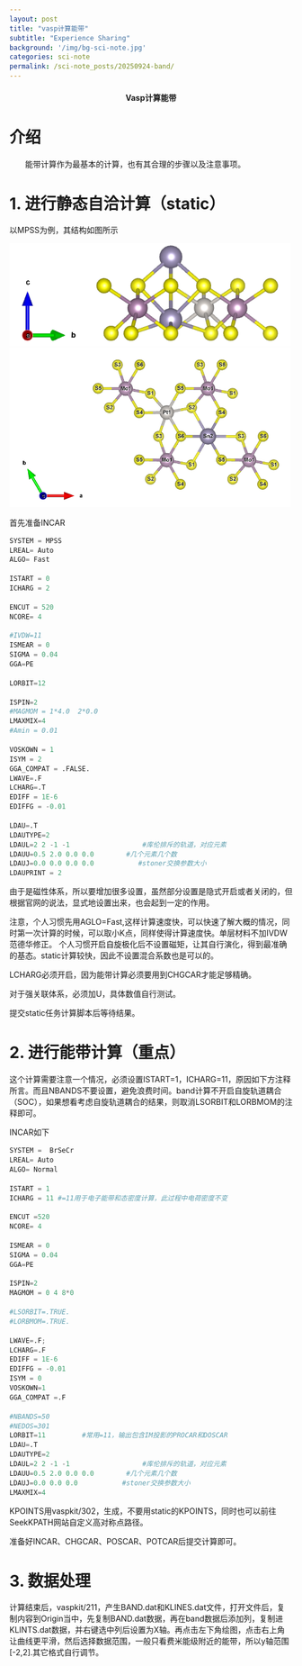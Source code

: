 ```yaml
---
layout: post
title: "vasp计算能带"
subtitle: "Experience Sharing"
background: '/img/bg-sci-note.jpg'
categories: sci-note
permalink: /sci-note_posts/20250924-band/
---
```


#### <center>Vasp计算能带</center>

# 介绍
<p>
　　能带计算作为最基本的计算，也有其合理的步骤以及注意事项。
</p>

# 1. 进行静态自洽计算（static）
以MPSS为例，其结构如图所示

<img src="/img/vasp计算能带/bg-s1.png" alt="MPSS结构图" style="width:500px; height:auto;"/>
<img src="/img/vasp计算能带/bg-s2.png" alt="MPSS结构图" style="width:500px; height:auto;"/>

首先准备INCAR

```python
SYSTEM = MPSS
LREAL= Auto 
ALGO= Fast

ISTART = 0
ICHARG = 2

ENCUT = 520
NCORE= 4

#IVDW=11
ISMEAR = 0 
SIGMA = 0.04
GGA=PE

LORBIT=12

ISPIN=2
#MAGMOM = 1*4.0  2*0.0
LMAXMIX=4
#Amin = 0.01

VOSKOWN = 1
ISYM = 2
GGA_COMPAT = .FALSE.
LWAVE=.F
LCHARG=.T
EDIFF = 1E-6 
EDIFFG = -0.01

LDAU=.T
LDAUTYPE=2
LDAUL=2 2 -1 -1                  #库伦排斥的轨道，对应元素
LDAUU=0.5 2.0 0.0 0.0        #几个元素几个数
LDAUJ=0.0 0.0 0.0 0.0           #stoner交换参数大小
LDAUPRINT = 2

```

由于是磁性体系，所以要增加很多设置，虽然部分设置是隐式开启或者关闭的，但根据官网的说法，显式地设置出来，也会起到一定的作用。

注意，个人习惯先用AGLO=Fast,这样计算速度快，可以快速了解大概的情况，同时第一次计算的时候，可以取小K点，同样使得计算速度快。单层材料不加IVDW范德华修正。
个人习惯开启自旋极化后不设置磁矩，让其自行演化，得到最准确的基态。static计算较快，因此不设置混合系数也是可以的。

LCHARG必须开启，因为能带计算必须要用到CHGCAR才能足够精确。

对于强关联体系，必须加U，具体数值自行测试。

提交static任务计算脚本后等待结果。

# 2. 进行能带计算（重点）


这个计算需要注意一个情况，必须设置ISTART=1，ICHARG=11，原因如下方注释所言。而且NBANDS不要设置，避免浪费时间。band计算不开启自旋轨道耦合（SOC），如果想看考虑自旋轨道耦合的结果，则取消LSORBIT和LORBMOM的注释即可。

INCAR如下

```python
SYSTEM =  BrSeCr
LREAL= Auto
ALGO= Normal

ISTART = 1
ICHARG = 11 #=11用于电子能带和态密度计算，此过程中电荷密度不变

ENCUT =520
NCORE= 4

ISMEAR = 0 
SIGMA = 0.04
GGA=PE

ISPIN=2
MAGMOM = 0 4 8*0

#LSORBIT=.TRUE.
#LORBMOM=.TRUE.

LWAVE=.F; 
LCHARG=.F
EDIFF = 1E-6
EDIFFG = -0.01
ISYM = 0
VOSKOWN=1
GGA_COMPAT =.F

#NBANDS=50
#NEDOS=301
LORBIT=11         #常用=11，输出包含IM投影的PROCAR和DOSCAR
LDAU=.T
LDAUTYPE=2
LDAUL=2 2 -1 -1                  #库伦排斥的轨道，对应元素
LDAUU=0.5 2.0 0.0 0.0        #几个元素几个数
LDAUJ=0.0 0.0 0.0           #stoner交换参数大小
LMAXMIX=4


```

KPOINTS用vaspkit/302，生成，不要用static的KPOINTS，同时也可以前往SeekKPATH网站自定义高对称点路径。

准备好INCAR、CHGCAR、POSCAR、POTCAR后提交计算即可。

# 3. 数据处理

计算结束后，vaspkit/211，产生BAND.dat和KLINES.dat文件，打开文件后，复制内容到Origin当中，先复制BAND.dat数据，再在band数据后添加列，复制进KLINTS.dat数据，并右键选中列后设置为X轴。再点击左下角绘图，点击右上角让曲线更平滑，然后选择数据范围，一般只看费米能级附近的能带，所以y轴范围[-2,2].其它格式自行调节。

